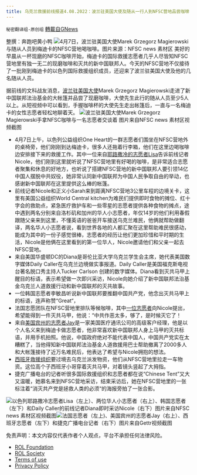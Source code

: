 ```yaml
---
title: 乌克兰救援前线报道4.08.2022：波兰驻美国大使及随从一行人到NFSC营地品尝咖啡
---
```

`秘密翻译组-原创组` [轉載自GNews](https://gnews.org/zh-hans/2308174/)

整撰：奔跑吧黄小鸭
![](https://assets.gnews.org/wp-content/uploads/2022/04/图片16.jpg)4月7日，波兰驻美国大使Marek Grzegorz Magierowski与随从人员到梅迪卡的NFSC营地喝咖啡。图片来源：NFSC news 素材区
美好的早晨从一杯现磨的NFSC咖啡开始，梅迪卡的国际救援志愿者几乎人尽皆知NFSC营地里有独一无二的现磨咖啡和灭共的新中国联邦人。今天的NFSC营地不仅接待了一批刚到梅迪卡的以色列国际救援组织成员，还迎来了波兰驻美国大使及他的几名随从人员。

据前线的文科战友消息，[波兰驻美国大使](https://gettr.com/post/p144z877358)Marek Grzegorz Magierowski走进了新中国联邦法治基金的大帐篷并品尝了现磨咖啡，大使先生此行的随从人员至少5人以上。从短视频中可以看到，手握咖啡杯的大使先生走出帐篷后，一直与一名梅迪卡的女性志愿者轻松地聊着天。
![](https://assets.gnews.org/wp-content/uploads/2022/04/图片11-1.jpg)波兰驻美国大使Marek Grzegorz Magierowski手拿NFSC咖啡与一名志愿者交谈着 图片来自NFSC news 素材区视频截图
- 4月7日上午，以色列公益组织One Heart的一群志愿者们围坐在NFSC营地外的桌椅旁，他们刚刚到达梅迪卡，很多人还拖着行李箱，他们在这里边喝咖啡边安排接下来的救援工作。其中一位来自[耶路撒冷的志愿者Lisa](https://gettr.com/post/p1445i8e7b7)告诉前线记者Nicole，他们刚到这里就听说了NFSC营地里有好喝的咖啡，是非常适合志愿者聚集和休息的好地方，也听说了搭建NFSC营地的新中国联邦人要引领14亿中国人摆脱中共奴役，她非常认同新中国联邦为中国人民争取自由的举动，也感谢新中国联邦在这里提供这么棒的帐篷。
- 前线记者Nicole和正义小Sarah来到距离NFSC营地3公里车程的边境关卡，这里有美国公益组织World Central kitchen为难民们提供即时食物的摊位、红十字会的救助点，紧急医疗救护车和一些零星的志愿者提供各种食物的摊点，途中遇到两名分别来自洛杉矶和加州的华人小志愿者，年仅14岁的他们利用春假跟随父亲来到这里，不懂英语的爸爸开车接送乌克兰难民，他俩就帮助做翻译，两名华人小志愿者说，看到世界各地的人都汇聚在这里帮助难民很感动，能成为其中的一份子感觉很棒，志愿者的经历让他们更加珍惜和平时期的生活，Nicole是他俩在这里看到的第一位华人，Nicole邀请他们和父亲一起去NFSC营地。
- 来自美国华盛顿DC的Diana是哥伦比亚大学乌克兰学生会主席，她代表美国数字媒体Daily Caller在乌克兰边境做实事报道。Daily Caller是美国福克斯电视台著名脱口秀主持人Tucker Carlson 创建的数字媒体。Diana看到灭共马甲上醒目的标语，表示希望做一次即兴采访，Nicole向她介绍了新中国联邦法治基金乌克兰人道救援行动和新中国联邦的灭共故事。
- 一位韩国志愿者李敏昌听说新中国联邦要推翻中国共产党，他念出灭共马甲上的标语，连声称赞“Great“，
- 法国志愿团队在NFSC营地里排队等候咖啡，其中[一位志愿者](https://gettr.com/post/p1404tl2e9b)向Nicole提出，希望能得到一件灭共马甲，他说：“中共作恶太多，够了，是时候灭它了！
- 来自[美国宾州的志愿者Jay](https://gettr.com/post/p1437rdeb54)是一家美国医疗通讯公司的高级客户经理，他是以个人名义来到梅迪卡做志愿者，他非常喜欢新中国联邦人身上马甲的灭共标语，并用手机拍照。他说，中国政府绝对不能代表中国人，中国共产党实在太糟糕了，当他得知新中国联邦法治基金人道救援用巴士帮助撤离了2000多人和大帐篷接待了近万名难民后，他表达了希望与Nicole拥抱的想法。
- [西班牙救援组织](https://gettr.com/post/p142mogcc1f)要过境去乌克兰派发物资，他们从NFSC营地里拉走一车物资。这位高个子西班牙小哥穿着灭共马甲，对着镜头竖起了大拇指。
- 捷克广播电台的记者听很多国际救援组织和志愿者都在说“Chinese Tent”又大又温暖，她慕名来到NFSC营地采访，结束采访后，她在NFSC营地里的一张标注着“消灭共产党是拯救人类的必须“的海报旁拍了一张合影。

![](https://assets.gnews.org/wp-content/uploads/2022/04/3-51.jpg)以色列耶路撒冷志愿者Lisa（左上）、两位华人小志愿者（右上）、韩国志愿者（左下）和Daily Caller的前线记者Diana即时采访Nicole（右下）图片来自NFSC news 素材区视频截图![](https://assets.gnews.org/wp-content/uploads/2022/04/9-19.jpg)法国志愿者（左上)、美国宾州的志愿者Jay（右上）、西班牙志愿者（左下）和捷克广播电台记者（右下）图片来自Gettr视频截图
 

免责声明：本文内容仅代表作者个人观点，平台不承担任何法律风险。

- [ROL Foundation](https://rolfoundation.org/)
- [ROL Society](https://rolsociety.org/)
- [Terms of use](https://gnews.org/terms-of-use-3/)
- [Privacy Policy](https://gnews.org/privacy-policy/)
